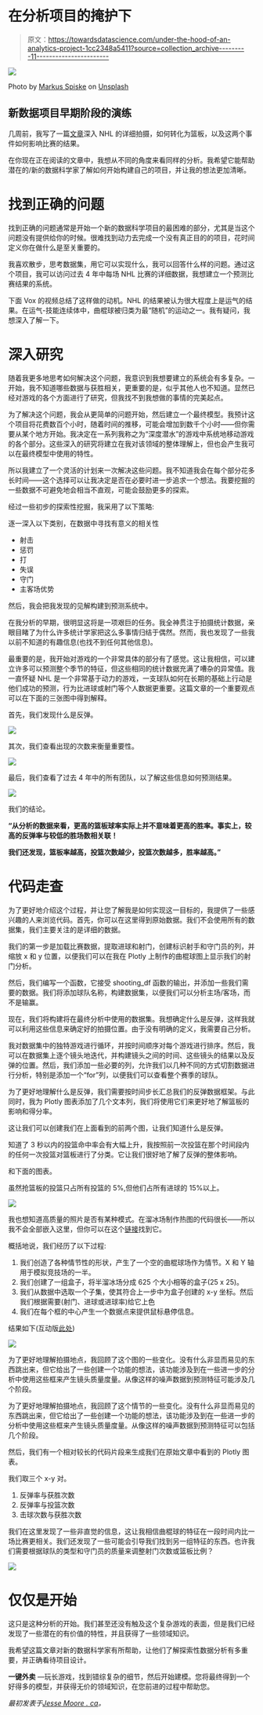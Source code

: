 # 在分析项目的掩护下

> 原文：<https://towardsdatascience.com/under-the-hood-of-an-analytics-project-1cc2348a5411?source=collection_archive---------11----------------------->

![](img/d8366f7115af678bee7fbe25b0229449.png)

Photo by [Markus Spiske](https://unsplash.com/@markusspiske?utm_source=medium&utm_medium=referral) on [Unsplash](https://unsplash.com?utm_source=medium&utm_medium=referral)

## 新数据项目早期阶段的演练

几周前，我写了一篇[文章](https://jessemoore.ca/2018/nhl-shot-analysis/)深入 NHL 的详细拍摄，如何转化为篮板，以及这两个事件如何影响比赛的结果。

在你现在正在阅读的文章中，我想从不同的角度来看同样的分析。我希望它能帮助潜在的/新的数据科学家了解如何开始构建自己的项目，并让我的想法更加清晰。

# 找到正确的问题

找到正确的问题通常是开始一个新的数据科学项目的最困难的部分，尤其是当这个问题没有提供给你的时候。很难找到动力去完成一个没有真正目的的项目，花时间定义你在做什么是至关重要的。

我喜欢散步，思考数据集，用它可以实现什么，我可以回答什么样的问题。通过这个项目，我可以访问过去 4 年中每场 NHL 比赛的详细数据，我想建立一个预测比赛结果的系统。

下面 Vox 的视频总结了这样做的动机。NHL 的结果被认为很大程度上是运气的结果。在运气-技能连续体中，曲棍球被归类为最“随机”的运动之一。我有疑问，我想深入了解一下。

# 深入研究

随着我更多地思考如何解决这个问题，我意识到我想要建立的系统会有多复杂。一开始，我不知道哪些数据与获胜相关，更重要的是，似乎其他人也不知道。显然已经对游戏的各个方面进行了研究，但我找不到我想做的事情的完美起点。

为了解决这个问题，我会从更简单的问题开始，然后建立一个最终模型。我预计这个项目将花费数百个小时，随着时间的推移，可能会增加到数千个小时——但你需要从某个地方开始。我决定在一系列我称之为“深度潜水”的游戏中系统地移动游戏的各个部分。这些深入的研究将建立在我对该领域的整体理解上，但也会产生我可以在最终模型中使用的特性。

所以我建立了一个灵活的计划来一次解决这些问题。我不知道我会在每个部分花多长时间——这个选择可以让我决定是否在必要时进一步追求一个想法。我要挖掘的一些数据不可避免地会相当不直观，可能会鼓励更多的探索。

经过一些初步的探索性挖掘，我采用了以下策略:

逐一深入以下类别，在数据中寻找有意义的相关性

*   射击
*   惩罚
*   打
*   失误
*   守门
*   主客场优势

然后，我会把我发现的见解构建到预测系统中。

在我分析的早期，很明显这将是一项艰巨的任务。我全神贯注于拍摄统计数据，亲眼目睹了为什么许多统计学家把这么多事情归结于偶然。然而，我也发现了一些我以前不知道的有趣信息(也找不到任何其他信息)。

最重要的是，我开始对游戏的一个非常具体的部分有了感觉。这让我相信，可以建立许多可以预测整个季节的特征，但这些相同的统计数据充满了嘈杂的异常值。我一直怀疑 NHL 是一个非常基于动力的游戏，一支球队如何在长期的基础上行动是他们成功的预测，行为比进球或射门等个人数据更重要。这篇文章的一个重要观点可以在下面的三张图中得到解释。

首先，我们发现什么是反弹。

![](img/dca2fe9d3483887fa1e5d0e03565cf91.png)

其次，我们查看出现的次数来衡量重要性。

![](img/50990108610329ebe870144c7bf31e60.png)

最后，我们查看了过去 4 年中的所有团队，以了解这些信息如何预测结果。

![](img/08b524a1fa59280b374fe24dfb95bd04.png)

我们的结论。

**“从分析的数据来看，更高的篮板球率实际上并不意味着更高的胜率。事实上，较高的反弹率与较低的胜场数相关联！**

**我们还发现，篮板率越高，投篮次数越少，投篮次数越多，胜率越高。”**

# 代码走查

为了更好地介绍这个过程，并让您了解我是如何实现这一目标的，我提供了一些感兴趣的人来浏览代码。首先，你可以在这里得到原始数据。我们不会使用所有的数据集，我们主要关注的是详细的数据。

我们的第一步是加载比赛数据，提取进球和射门，创建标识射手和守门员的列，并缩放 x 和 y 位置，以便我们可以在我在 Plotly 上制作的曲棍球图上显示我们的射门分析。

然后，我们编写一个函数，它接受 shooting_df 函数的输出，并添加一些我们需要的数据。我们将添加球队名称，构建数据集，以便我们可以分析主场/客场，而不是输赢。

现在，我们将构建将在最终分析中使用的数据集。我想确定什么是反弹，这样我就可以利用这些信息来确定好的拍摄位置。由于没有明确的定义，我需要自己分析。

我对数据集中的独特游戏进行循环，并按时间顺序对每个游戏进行排序。然后，我可以在数据集上逐个镜头地迭代，并构建镜头之间的时间、这些镜头的结果以及反弹的位置。然后，我们添加一些必要的列，允许我们以几种不同的方式切割数据进行分析，特别是添加一个“for”列，以便我们可以查看整个赛季的球队。

为了更好地理解什么是反弹，我们需要按时间步长汇总我们的反弹数据框架。与此同时，我为 Plotly 图表添加了几个文本列，我们将使用它们来更好地了解篮板的影响和得分率。

这让我们可以创建我们在上面看到的前两个图，让我们知道什么是反弹。

知道了 3 秒以内的投篮命中率会有大幅上升，我按照前一次投篮在那个时间段内的任何一次投篮对篮板进行了分类。它让我们很好地了解了反弹的整体影响。

和下面的图表。

虽然抢篮板的投篮只占所有投篮的 5%,但他们占所有进球的 15%以上。

![](img/61116f378d88c38829c5058de4294ffd.png)

我也想知道高质量的照片是否有某种模式。在溜冰场制作热图的代码很长——所以我不会全部嵌入这里，但你可以在这个[链接](https://github.com/jes-moore/nhl_analytics/blob/master/plotting.py)找到它。

概括地说，我们经历了以下过程:

1.  我们创造了各种情节性的形状，产生了一个空的曲棍球场作为情节。X 和 Y 轴用于模拟竞技场的一半。
2.  我们创建了一组盒子，将半溜冰场分成 625 个大小相等的盒子(25 x 25)。
3.  我们从数据中选取一个子集，使其符合上一步中为盒子创建的 x-y 坐标。然后我们根据需要(射门、进球或进球率)给它上色
4.  我们在每个框的中心产生一个数据点来提供鼠标悬停信息。

结果如下(互动版[此处](https://plot.ly/~jes-moore/11))

![](img/c5cf2ec60fcdc1200aa7a4656d7da077.png)

为了更好地理解拍摄地点，我回顾了这个图的一些变化。没有什么非显而易见的东西跳出来，但它给出了一些创建一个功能的想法，该功能涉及到在一些进一步的分析中使用这些框来产生镜头质量度量。从像这样的噪声数据到预测特征可能涉及几个阶段。

为了更好地理解拍摄地点，我回顾了这个情节的一些变化。没有什么非显而易见的东西跳出来，但它给出了一些创建一个功能的想法，该功能涉及到在一些进一步的分析中使用这些框来产生镜头质量度量。从像这样的噪声数据到预测特征可以包括几个阶段。

然后，我们有一个相对较长的代码片段来生成我们在原始文章中看到的 Plotly 图表。

我们取三个 x-y 对。

1.  反弹率与获胜次数
2.  反弹率与投篮次数
3.  击球次数与获胜次数

我们在这里发现了一些非直觉的信息，这让我相信曲棍球的特征在一段时间内比一场比赛更相关。我们还发现了一些可能会引导我们找到另一组特征的东西。也许我们需要根据球队的类型和守门员的质量来调整射门次数或篮板比例？

![](img/007fbb47704a89a5c9e09a2fbe935f55.png)

# 仅仅是开始

这只是这种分析的开始。我们甚至还没有触及这个复杂游戏的表面，但是我们已经发现了一些潜在的有价值的特性，并且获得了一些领域知识。

我希望这篇文章对新的数据科学家有所帮助，让他们了解探索性数据分析有多重要，并正确看待项目设计。

**一键外卖** —玩长游戏，找到错综复杂的细节，然后开始建模。您将最终得到一个好得多的模型，并获得无价的领域知识，在您前进的过程中帮助您。

*最初发表于*[*Jesse Moore . ca*](https://jessemoore.ca/2018/under-the-hood-analytics/)*。*
